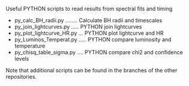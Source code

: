 Useful PYTHON scripts to read results from spectral fits and timing

- py_calc_BH_radii.py ........ Calculate BH radii and timescales
- py_join_lightcurves.py ..... PYTHON join lightcurves
- py_plot_lightcurve_HR.py ... PYTHON plot lightcurve and HR
- py_Luminos_Temperat.py ..... PYTHON compare luminosity and temperature
- py_chisq_table_sigma.py .... PYTHON compare chi2 and confidence levels 

Note that additional scripts can be found in the branches of the other repositories.
